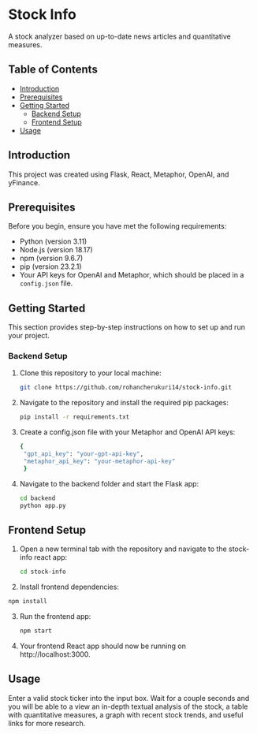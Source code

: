 # Stock Info

A stock analyzer based on up-to-date news articles and quantitative measures.

## Table of Contents

- [Introduction](#introduction)
- [Prerequisites](#prerequisites)
- [Getting Started](#getting-started)
  - [Backend Setup](#backend-setup)
  - [Frontend Setup](#frontend-setup)
- [Usage](#usage)

## Introduction

This project was created using Flask, React, Metaphor, OpenAI, and yFinance. 

## Prerequisites

Before you begin, ensure you have met the following requirements:

- Python (version 3.11)
- Node.js (version 18.17)
- npm (version 9.6.7)
- pip (version 23.2.1)
- Your API keys for OpenAI and Metaphor, which should be placed in a `config.json` file.

## Getting Started

This section provides step-by-step instructions on how to set up and run your project.

### Backend Setup

1. Clone this repository to your local machine:

   ```bash
   git clone https://github.com/rohancherukuri14/stock-info.git
   ```
2. Navigate to the repository and install the required pip packages:
   ```bash
   pip install -r requirements.txt
   ```
3. Create a config.json file with your Metaphor and OpenAI API keys:
   ```bash
   {
    "gpt_api_key": "your-gpt-api-key",
    "metaphor_api_key": "your-metaphor-api-key"
    }
   ```
4. Navigate to the backend folder and start the Flask app:
   ```bash
   cd backend
   python app.py
   ```

## Frontend Setup
1. Open a new terminal tab with the repository and navigate to the stock-info react app:
   ```bash
   cd stock-info
   ```
2. Install frontend dependencies:
  ```bash
  npm install
  ```
3. Run the frontend app:
   ```bash
   npm start
   ```
4. Your frontend React app should now be running on http://localhost:3000.

## Usage

Enter a valid stock ticker into the input box. Wait for a couple seconds and you will be able to a view an in-depth textual analysis of the stock, a table with quantitative measures, a graph with recent stock trends, and useful links for more research.

